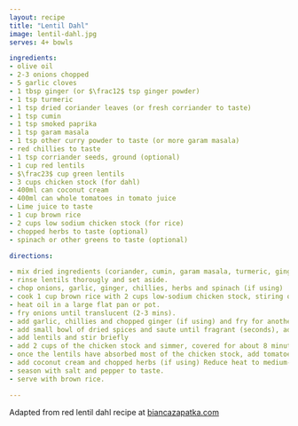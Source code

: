 ```yaml
---
layout: recipe
title: "Lentil Dahl"
image: lentil-dahl.jpg
serves: 4+ bowls

ingredients:
- olive oil
- 2-3 onions chopped
- 5 garlic cloves
- 1 tbsp ginger (or $\frac12$ tsp ginger powder)
- 1 tsp turmeric
- 1 tsp dried coriander leaves (or fresh corriander to taste)
- 1 tsp cumin
- 1 tsp smoked paprika
- 1 tsp garam masala
- 1 tsp other curry powder to taste (or more garam masala)
- red chillies to taste
- 1 tsp corriander seeds, ground (optional)
- 1 cup red lentils
- $\frac23$ cup green lentils
- 3 cups chicken stock (for dahl)
- 400ml can coconut cream
- 400ml can whole tomatoes in tomato juice
- Lime juice to taste
- 1 cup brown rice
- 2 cups low sodium chicken stock (for rice)
- chopped herbs to taste (optional)
- spinach or other greens to taste (optional)

directions:

- mix dried ingredients (coriander, cumin, garam masala, turmeric, ginger, paprika, curry powder, corriander seeds (opt)) in a small bowl.
- rinse lentils thorougly and set aside.
- chop onions, garlic, ginger, chillies, herbs and spinach (if using)
- cook 1 cup brown rice with 2 cups low-sodium chicken stock, stiring occasionally until rice absorbs water and is tender.
- heat oil in a large flat pan or pot.
- fry onions until translucent (2-3 mins).
- add garlic, chillies and chopped ginger (if using) and fry for another minute or so.
- add small bowl of dried spices and saute until fragrant (seconds), adding more oil if neccecary.
- add lentils and stir briefly
- add 2 cups of the chicken stock and simmer, covered for about 8 minutes, if the mixture becmoes dry, add more chicken stock.
- once the lentils have absorbed most of the chicken stock, add tomatoes and chopped spinach (if using), simmer for a minute or two.
- add coconut cream and chopped herbs (if using) Reduce heat to medium-low and simmer until desired consistency.
- season with salt and pepper to taste.
- serve with brown rice.

---
```


Adapted from red lentil dahl recipe at [biancazapatka.com](https://biancazapatka.com/en/red-lentil-dahl/)